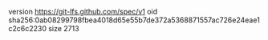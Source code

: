version https://git-lfs.github.com/spec/v1
oid sha256:0ab08299798fbea4018d65e55b7de372a5368871557ac726e24eae1c2c6c2230
size 2713
